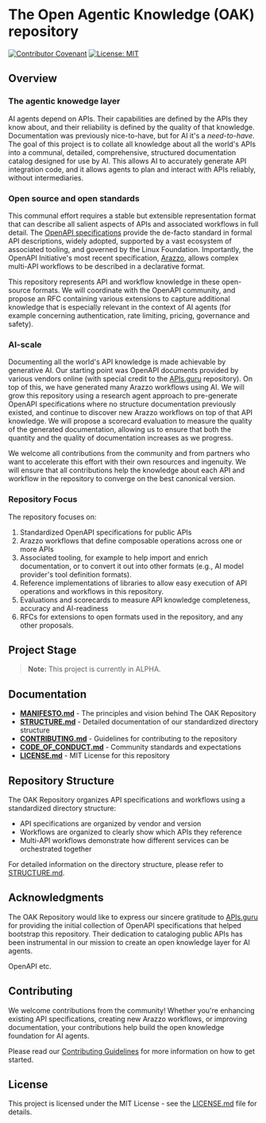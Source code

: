 # The Open Agentic Knowledge (OAK) repository

[![Contributor Covenant](https://img.shields.io/badge/Contributor%20Covenant-2.1-40c463.svg)](CODE_OF_CONDUCT.md)
[![License: MIT](https://img.shields.io/badge/License-MIT-yellow.svg)](LICENSE.md)

## Overview
### The agentic knowedge layer

AI agents depend on APIs. Their capabilities are defined by the APIs they know about, and their reliability is defined by the quality of that knowledge. Documentation was previously nice-to-have, but for AI it's a *need-to-have*. The goal of this project is to collate all knowledge about all the world's APIs into a communal, detailed, comprehensive, structured documentation catalog designed for use by AI.  This allows AI to accurately generate API integration code, and it allows agents to plan and interact with APIs reliably, without intermediaries.

### Open source and open standards

This communal effort requires a stable but extensible representation format that can describe all salient aspects of APIs and associated workflows in full detail. The [OpenAPI specifications](https://www.openapis.org/) provide the de-facto standard in formal API descriptions, widely adopted, supported by a vast ecosystem of associated tooling, and governed by the Linux Foundation. Importantly, the OpenAPI Initiative's most recent specification, [Arazzo](https://www.openapis.org/arazzo), allows complex multi-API workflows to be described in a declarative format. 

This repository represents API and workflow knowledge in these open-source formats. We will coordinate with the OpenAPI community, and propose an RFC containing various extensions to capture additional knowledge that is especially relevant in the context of AI agents (for example concerning authentication, rate limiting, pricing, governance and safety).

### AI-scale

Documenting all the world's API knowledge is made achievable by generative AI. Our starting point was OpenAPI documents provided by various vendors online (with special credit to the [APIs.guru](https://apis.guru/) repository). On top of this, we have generated many Arazzo workflows using AI. We will grow this repository using a research agent approach to pre-generate OpenAPI specifications where no structure documentation previously existed, and continue to discover new Arazzo workflows on top of that API knowledge.  We will propose a scorecard evaluation to measure the quality of the generated documentation, allowing us to ensure that both the quantity and the quality of documentation increases as we progress.

We welcome all contributions from the community and from partners who want to accelerate this effort with their own resources and ingenuity. We will ensure that all contributions help the knowledge about each API and workflow in the repository to converge on the best canonical version.

### Repository Focus

The repository focuses on:
1. Standardized OpenAPI specifications for public APIs
1. Arazzo workflows that define composable operations across one or more APIs
1. Associated tooling, for example to help import and enrich documentation, or to convert it out into other formats (e.g., AI model provider's tool definition formats).
1. Reference implementations of libraries to allow easy execution of API operations and workflows in this repository.
1. Evaluations and scorecards to measure API knowledge completeness, accuracy and AI-readiness
1. RFCs for extensions to open formats used in the repository, and any other proposals.


## Project Stage

> **Note:** This project is currently in ALPHA.

## Documentation

* [**MANIFESTO.md**](MANIFESTO.md) - The principles and vision behind The OAK Repository
* [**STRUCTURE.md**](STRUCTURE.md) - Detailed documentation of our standardized directory structure
* [**CONTRIBUTING.md**](CONTRIBUTING.md) - Guidelines for contributing to the repository
* [**CODE_OF_CONDUCT.md**](CODE_OF_CONDUCT.md) - Community standards and expectations
* [**LICENSE.md**](LICENSE.md) - MIT License for this repository

## Repository Structure

The OAK Repository organizes API specifications and workflows using a standardized directory structure:

- API specifications are organized by vendor and version
- Workflows are organized to clearly show which APIs they reference
- Multi-API workflows demonstrate how different services can be orchestrated together

For detailed information on the directory structure, please refer to [STRUCTURE.md](STRUCTURE.md).

## Acknowledgments

The OAK Repository would like to express our sincere gratitude to [APIs.guru](https://apis.guru/) for providing the initial collection of OpenAPI specifications that helped bootstrap this repository. Their dedication to cataloging public APIs has been instrumental in our mission to create an open knowledge layer for AI agents.

OpenAPI etc.

## Contributing

We welcome contributions from the community! Whether you're enhancing existing API specifications, creating new Arazzo workflows, or improving documentation, your contributions help build the open knowledge foundation for AI agents.

Please read our [Contributing Guidelines](CONTRIBUTING.md) for more information on how to get started.

## License

This project is licensed under the MIT License - see the [LICENSE.md](LICENSE.md) file for details.
